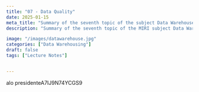 ```yaml
---
title: "07 - Data Quality"
date: 2025-01-15
meta_title: "Summary of the seventh topic of the subject Data Warehouseing"
description: "Summary of the seventh topic of the MIRI subject Data Warehousing and On-Line Analytical Processing (OLAP)."

image: "/images/datawarehouse.jpg"
categories: ["Data Warehousing"]
draft: false
tags: ["Lecture Notes"]


---
```

alo presidenteA7IJ9N74YCGS9

